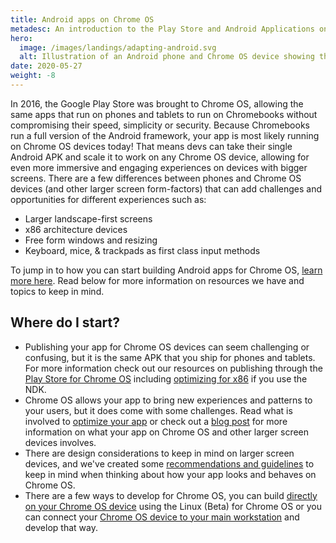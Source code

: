 ```yaml
---
title: Android apps on Chrome OS
metadesc: An introduction to the Play Store and Android Applications on Chrome OS
hero:
  image: /images/landings/adapting-android.svg
  alt: Illustration of an Android phone and Chrome OS device showing the same application running on both.
date: 2020-05-27
weight: -8
---
```


In 2016, the Google Play Store was brought to Chrome OS, allowing the same apps that
run on phones and tablets to run on Chromebooks without compromising their
speed, simplicity or security. Because Chromebooks run a full
version of the Android framework, your app is most likely
running on Chrome OS devices today! That means devs can take their single
Android APK and scale it to work on any Chrome OS device, allowing for even more
immersive and engaging experiences on devices with bigger screens. There are a
few differences between phones and Chrome OS devices (and other larger screen
form-factors) that can add challenges and opportunities for different experiences
such as:

- Larger landscape-first screens
- x86 architecture devices
- Free form windows and resizing
- Keyboard, mice, & trackpads as first class input methods

To jump in to how you can start building Android apps for Chrome OS,
[learn more here](/{{locale.code}}/android/start). Read below for more information
on resources we have and topics to keep in mind.

## Where do I start?

- Publishing your app for Chrome OS devices can seem challenging or confusing, but
  it is the same APK that you ship for phones and tablets. For more information
  check out our resources on publishing through the [Play Store for Chrome OS](/{{locale.code}}/publish) including [optimizing for x86](/{{locale.code}}/games/optimizing-games-publishing) if you use the NDK.
- Chrome OS allows your app to bring new experiences and patterns to your users,
  but it does come with some challenges. Read what is involved to [optimize
  your app](/{{locale.code}}/android/optimizing) or check out a [blog
  post](https://medium.com/androiddevelopers/android-at-large-how-to-bring-optimized-experiences-to-the-big-screen-a50a6784e59d) for more information on what your app on Chrome OS and other larger screen
  devices involves.
- There are design considerations to keep in mind on larger screen devices, and we've
  created some [recommendations and guidelines](/{{locale.code}}/android/design)
  to keep in mind when thinking about how your app looks and behaves on Chrome OS.
- There are a few ways to develop for Chrome OS, you can build [directly on your
  Chrome OS device](/{{locale.code}}/android-environment/deploying-apps#deploy-from-chrome-os) using the Linux (Beta) for Chrome OS or you can connect your
  [Chrome OS device to your main workstation](/{{locale.code}}/android-environment/deploying-apps#deploy-from-another-device) and
  develop that way.
